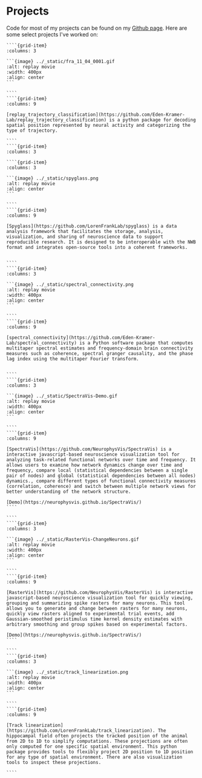 # Projects

Code for most of my projects can be found on my [Github page](https://github.com/edeno). Here are some select projects I've worked on:

`````{grid} 2
````{grid-item}
:columns: 3

```{image} ../_static/fra_11_04_0001.gif
:alt: replay movie
:width: 400px
:align: center
```

````
````{grid-item}
:columns: 9

[replay_trajectory_classification](https://github.com/Eden-Kramer-Lab/replay_trajectory_classification) is a python package for decoding spatial position represented by neural activity and categorizing the type of trajectory.

````
````{grid-item}
:columns: 3

````{grid-item}
:columns: 3

```{image} ../_static/spyglass.png
:alt: replay movie
:align: center
```

````
````{grid-item}
:columns: 9

[Spyglass](https://github.com/LorenFrankLab/spyglass) is a data analysis framework that facilitates the storage, analysis, visualization, and sharing of neuroscience data to support reproducible research. It is designed to be interoperable with the NWB format and integrates open-source tools into a coherent frameworks.


````
````{grid-item}
:columns: 3

```{image} ../_static/spectral_connectivity.png
:alt: replay movie
:width: 400px
:align: center
```

````
````{grid-item}
:columns: 9

[spectral_connectivity](https://github.com/Eden-Kramer-Lab/spectral_connectivity) is a Python software package that computes multitaper spectral estimates and frequency-domain brain connectivity measures such as coherence, spectral granger causality, and the phase lag index using the multitaper Fourier transform.


````
````{grid-item}
:columns: 3

```{image} ../_static/SpectraVis-Demo.gif
:alt: replay movie
:width: 400px
:align: center
```

````
````{grid-item}
:columns: 9

[SpectraVis](https://github.com/NeurophysVis/SpectraVis) is a interactive javascript-based neuroscience visualization tool for analyzing task-related functional networks over time and frequency. It allows users to examine how network dynamics change over time and frequency, compare local (statistical dependencies between a single pair of nodes) and global (statistical dependencies between all nodes) dynamics., compare different types of functional connectivity measures (correlation, coherence) and switch between multiple network views for better understanding of the network structure.

[Demo](https://neurophysvis.github.io/SpectraVis/)
````

````
````{grid-item}
:columns: 3

```{image} ../_static/RasterVis-ChangeNeurons.gif
:alt: replay movie
:width: 400px
:align: center
```

````
````{grid-item}
:columns: 9

[RasterVis](https://github.com/NeurophysVis/RasterVis) is interactive javascript-based neuroscience visualization tool for quickly viewing, grouping and summarizing spike rasters for many neurons. This tool allows you to generate and change between rasters for many neurons, quickly view rasters aligned to experimental trial events, add Gaussian-smoothed peristimulus time kernel density estimates with arbitrary smoothing and group spikes based on experimental factors.

[Demo](https://neurophysvis.github.io/SpectraVis/)
````

````
````{grid-item}
:columns: 3

```{image} ../_static/track_linearization.png
:alt: replay movie
:width: 400px
:align: center
```

````
````{grid-item}
:columns: 9

[Track linearization](https://github.com/LorenFrankLab/track_linearization). The hippocampal field often projects the tracked position of the animal from 2D to 1D to simplify computations. These projections are often only computed for one specific spatial environment. This python package provides tools to flexibly project 2D position to 1D position for any type of spatial environment. There are also visualization tools to inspect these projections.

````
`````
